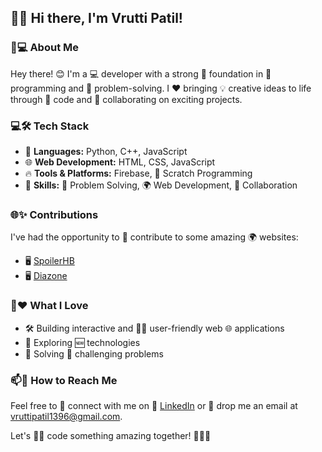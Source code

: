 ## 👋✨ Hi there, I'm Vrutti Patil!

### 🌟💻 About Me  
Hey there! 😊 I'm a 💻 developer with a strong 🧠 foundation in 🐍 programming and 🧩 problem-solving. I ❤️ bringing 💡 creative ideas to life through 💬 code and 🤝 collaborating on exciting projects.

### 💻🛠️ Tech Stack  
- 🐍 **Languages:** Python, C++, JavaScript  
- 🌐 **Web Development:** HTML, CSS, JavaScript  
- 🔥 **Tools & Platforms:** Firebase, 🧩 Scratch Programming  
- 🧠 **Skills:** 🧩 Problem Solving, 🌍 Web Development, 🤝 Collaboration  

### 🌐✨ Contributions  
I've had the opportunity to 🌟 contribute to some amazing 🌍 websites:  
- 🖥️ [SpoilerHB](#)  
- 🖥️ [Diazone](#)  

### 🚀❤️ What I Love  
- 🛠️ Building interactive and 👩‍💻 user-friendly web 🌐 applications  
- 🚀 Exploring 🆕 technologies  
- 🧩 Solving 🧠 challenging problems  

### 📫📲 How to Reach Me  
Feel free to 🤝 connect with me on 🔗 [LinkedIn](https://www.linkedin.com/in/vrutti-patil-3600b9322/) or 📧 drop me an email at [vruttipatil1396@gmail.com](mailto:vruttipatil1396@gmail.com).  

Let's 👩‍💻 code something amazing together! 🚀✨😊
